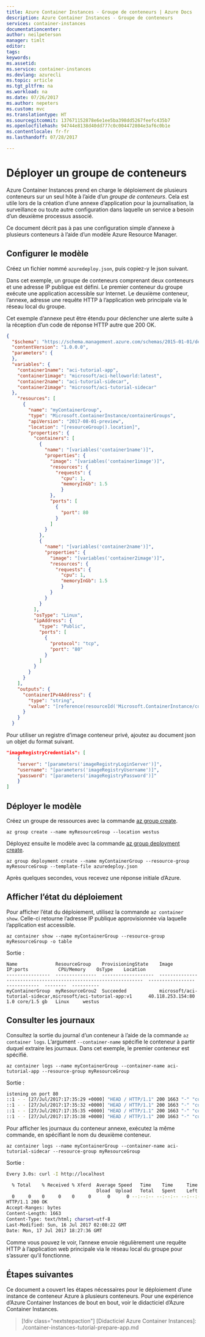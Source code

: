 ```yaml
---
title: Azure Container Instances - Groupe de conteneurs | Azure Docs
description: Azure Container Instances - Groupe de conteneurs
services: container-instances
documentationcenter: 
author: neilpeterson
manager: timlt
editor: 
tags: 
keywords: 
ms.assetid: 
ms.service: container-instances
ms.devlang: azurecli
ms.topic: article
ms.tgt_pltfrm: na
ms.workload: na
ms.date: 07/26/2017
ms.author: nepeters
ms.custom: mvc
ms.translationtype: HT
ms.sourcegitcommit: 137671152878e6e1ee5ba398dd5267feefc435b7
ms.openlocfilehash: 94744e8138d40dd777c0c004472804e3af6c0b1e
ms.contentlocale: fr-fr
ms.lasthandoff: 07/28/2017

---
```


# <a name="deploy-a-container-group"></a>Déployer un groupe de conteneurs

Azure Container Instances prend en charge le déploiement de plusieurs conteneurs sur un seul hôte à l’aide d’un *groupe de conteneurs*. Cela est utile lors de la création d’une annexe d’application pour la journalisation, la surveillance ou toute autre configuration dans laquelle un service a besoin d’un deuxième processus associé. 

Ce document décrit pas à pas une configuration simple d’annexe à plusieurs conteneurs à l’aide d’un modèle Azure Resource Manager.

## <a name="configure-the-template"></a>Configurer le modèle

Créez un fichier nommé `azuredeploy.json`, puis copiez-y le json suivant. 

Dans cet exemple, un groupe de conteneurs comprenant deux conteneurs et une adresse IP publique est défini. Le premier conteneur du groupe exécute une application accessible sur Internet. Le deuxième conteneur, l’annexe, adresse une requête HTTP à l’application web principale via le réseau local du groupe. 

Cet exemple d’annexe peut être étendu pour déclencher une alerte suite à la réception d’un code de réponse HTTP autre que 200 OK. 

```json
{
  "$schema": "https://schema.management.azure.com/schemas/2015-01-01/deploymentTemplate.json#",
  "contentVersion": "1.0.0.0",
  "parameters": {
  },
  "variables": {
    "container1name": "aci-tutorial-app",
    "container1image": "microsoft/aci-helloworld:latest",
    "container2name": "aci-tutorial-sidecar",    
    "container2image": "microsoft/aci-tutorial-sidecar"
  },
    "resources": [
      {
        "name": "myContainerGroup",
        "type": "Microsoft.ContainerInstance/containerGroups",
        "apiVersion": "2017-08-01-preview",
        "location": "[resourceGroup().location]",
        "properties": {
          "containers": [
            {
              "name": "[variables('container1name')]",
              "properties": {
                "image": "[variables('container1image')]",
                "resources": {
                  "requests": {
                    "cpu": 1,
                    "memoryInGb": 1.5
                    }
                },
                "ports": [
                  {
                    "port": 80
                  }
                ]
              }
            },
            {
              "name": "[variables('container2name')]",
              "properties": {
                "image": "[variables('container2image')]",
                "resources": {
                  "requests": {
                    "cpu": 1,
                    "memoryInGb": 1.5
                    }
                }
              }
            }
          ],
          "osType": "Linux",
          "ipAddress": {
            "type": "Public",
            "ports": [
              {
                "protocol": "tcp",
                "port": "80"
              }
            ]
          }
        }
      }
    ],
    "outputs": {
      "containerIPv4Address": {
        "type": "string",
        "value": "[reference(resourceId('Microsoft.ContainerInstance/containerGroups/', 'myContainerGroup')).ipAddress.ip]"
      }
    }
  }
```

Pour utiliser un registre d’image conteneur privé, ajoutez au document json un objet du format suivant.

```json
"imageRegistryCredentials": [
    {
    "server": "[parameters('imageRegistryLoginServer')]",
    "username": "[parameters('imageRegistryUsername')]",
    "password": "[parameters('imageRegistryPassword')]"
    }
]
```

## <a name="deploy-the-template"></a>Déployer le modèle

Créez un groupe de ressources avec la commande [az group create](/cli/azure/group#create).

```azurecli-interactive
az group create --name myResourceGroup --location westus
```

Déployez ensuite le modèle avec la commande [az group deployment create](/cli/azure/group/deployment#create).

```azurecli-interactive
az group deployment create --name myContainerGroup --resource-group myResourceGroup --template-file azuredeploy.json
```

Après quelques secondes, vous recevez une réponse initiale d’Azure. 

## <a name="view-deployment-state"></a>Afficher l’état du déploiement

Pour afficher l’état du déploiement, utilisez la commande `az container show`. Celle-ci retourne l’adresse IP publique approvisionnée via laquelle l’application est accessible.

```azurecli-interactive
az container show --name myContainerGroup --resource-group myResourceGroup -o table
```

Sortie :

```azurecli
Name              ResourceGroup    ProvisioningState    Image                                                             IP:ports           CPU/Memory    OsType    Location
----------------  ---------------  -------------------  ----------------------------------------------------------------  -----------------  ------------  --------  ----------
myContainerGroup  myResourceGrou2  Succeeded            microsoft/aci-tutorial-sidecar,microsoft/aci-tutorial-app:v1      40.118.253.154:80  1.0 core/1.5 gb   Linux     westus
```

## <a name="view-logs"></a>Consulter les journaux   

Consultez la sortie du journal d’un conteneur à l’aide de la commande `az container logs`. L’argument `--container-name` spécifie le conteneur à partir duquel extraire les journaux. Dans cet exemple, le premier conteneur est spécifié. 

```azurecli-interactive
az container logs --name myContainerGroup --container-name aci-tutorial-app --resource-group myResourceGroup
```

Sortie :

```bash
istening on port 80
::1 - - [27/Jul/2017:17:35:29 +0000] "HEAD / HTTP/1.1" 200 1663 "-" "curl/7.54.0"
::1 - - [27/Jul/2017:17:35:32 +0000] "HEAD / HTTP/1.1" 200 1663 "-" "curl/7.54.0"
::1 - - [27/Jul/2017:17:35:35 +0000] "HEAD / HTTP/1.1" 200 1663 "-" "curl/7.54.0"
::1 - - [27/Jul/2017:17:35:38 +0000] "HEAD / HTTP/1.1" 200 1663 "-" "curl/7.54.0"
```

Pour afficher les journaux du conteneur annexe, exécutez la même commande, en spécifiant le nom du deuxième conteneur.

```azurecli-interactive
az container logs --name myContainerGroup --container-name aci-tutorial-sidecar --resource-group myResourceGroup
```

Sortie :

```bash
Every 3.0s: curl -I http://localhost                                                                                                                       Mon Jul 17 11:27:36 2017

  % Total    % Received % Xferd  Average Speed   Time    Time     Time  Current
                                 Dload  Upload   Total   Spent    Left  Speed
  0     0    0     0    0     0      0      0 --:--:-- --:--:-- --:--:--     0  0  1663    0     0    0     0      0      0 --:--:-- --:--:-- --:--:--     0
HTTP/1.1 200 OK
Accept-Ranges: bytes
Content-Length: 1663
Content-Type: text/html; charset=utf-8
Last-Modified: Sun, 16 Jul 2017 02:08:22 GMT
Date: Mon, 17 Jul 2017 18:27:36 GMT
```

Comme vous pouvez le voir, l’annexe envoie régulièrement une requête HTTP à l’application web principale via le réseau local du groupe pour s’assurer qu’il fonctionne.

## <a name="next-steps"></a>Étapes suivantes

Ce document a couvert les étapes nécessaires pour le déploiement d’une instance de conteneur Azure à plusieurs conteneurs. Pour une expérience d’Azure Container Instances de bout en bout, voir le didacticiel d’Azure Container Instances.

> [!div class="nextstepaction"]
> [Didacticiel Azure Container Instances]: ./container-instances-tutorial-prepare-app.md

